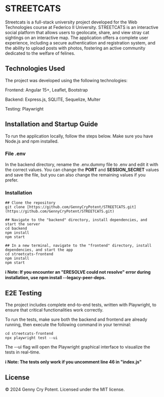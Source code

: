 # STREETCATS 
Streetcats is a full-stack university project developed for the Web Technologies course at Federico II University. STREETCATS is an interactive social platform that allows users to geolocate, share, and view stray cat sightings on an interactive map. The application offers a complete user experience, including a secure authentication and registration system, and the ability to upload posts with photos, fostering an active community dedicated to the welfare of felines.

## Technologies Used
The project was developed using the following technologies:

Frontend: Angular 15+, Leaflet, Bootstrap

Backend: Express.js, SQLITE, Sequelize, Multer

Testing: Playwright

## Installation and Startup Guide
To run the application locally, follow the steps below. Make sure you have Node.js and npm installed.

### File .env
In the backend directory, rename the .env.dummy file to .env and edit it with the correct values. You can change the **PORT** and **SESSION_SECRET** values and save the file, but you can also change the remaining values if you prefer.

### Installation
```
## Clone the repository
git clone [https://github.com/GennyCryPotent/STREETCATS.git](https://github.com/GennyCryPotent/STREETCATS.git)

## Navigate to the "backend" directory, install dependencies, and start the server
cd backend
npm install
npm start

## In a new terminal, navigate to the "frontend" directory, install dependencies, and start the app
cd streetcats-frontend
npm install
npm start
```
**ℹ️ Note: If you encounter an "ERESOLVE could not resolve" error during installation, use npm install --legacy-peer-deps.**


## E2E Testing
The project includes complete end-to-end tests, written with Playwright, to ensure that critical functionalities work correctly.

To run the tests, make sure both the backend and frontend are already running, then execute the following command in your terminal:
```
cd streetcats-frontend
npx playwright test --ui
```

The --ui flag will open the Playwright graphical interface to visualize the tests in real-time.

**ℹ️ Note: The tests only work if you uncomment line 46 in "index.js"**

## License
© 2024 Genny Cry Potent. Licensed under the MIT license.
